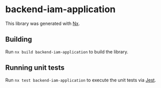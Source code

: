 # backend-iam-application

This library was generated with [Nx](https://nx.dev).

## Building

Run `nx build backend-iam-application` to build the library.

## Running unit tests

Run `nx test backend-iam-application` to execute the unit tests via [Jest](https://jestjs.io).
